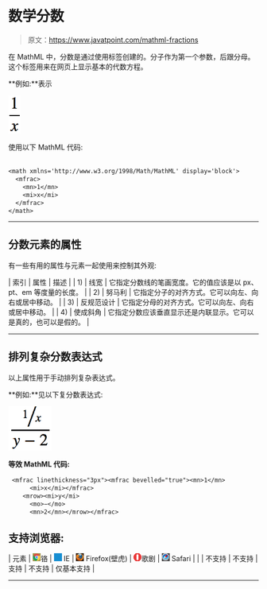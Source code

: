 # 数学分数

> 原文：<https://www.javatpoint.com/mathml-fractions>

在 MathML 中，分数是通过使用<mfrac>标签创建的。分子作为第一个参数，后跟分母。这个标签用来在网页上显示基本的代数方程。</mfrac>

**例如:**表示

![Mathml Fractions 1](img/ebdb7d25baa0985392919f950d4cc7ab.png)

使用以下 MathML 代码:

```

<math xmlns='http://www.w3.org/1998/Math/MathML' display='block'>
  <mfrac>
    <mn>1</mn>
    <mi>x</mi>
  </mfrac>
</math>

```

* * *

## 分数元素的属性

有一些有用的属性与<mfrac>元素一起使用来控制其外观:</mfrac>

| 索引 | 属性 | 描述 |
| 1) | 线宽 | 它指定分数线的笔画宽度。它的值应该是以 px、pt、em 等度量的长度。 |
| 2) | 努马利 | 它指定分子的对齐方式。它可以向左、向右或居中移动。 |
| 3) | 反规范设计 | 它指定分母的对齐方式。它可以向左、向右或居中移动。 |
| 4) | 使成斜角 | 它指定分数应该垂直显示还是内联显示。它可以是真的，也可以是假的。 |

* * *

## 排列复杂分数表达式

以上属性用于手动排列复杂表达式。

**例如:**见以下复分数表达式:

![Mathml Fractions 2](img/21ac3aff73f3e88ac50345cd52851c65.png)

**等效 MathML 代码:**

```
 <mfrac linethickness="3px"><mfrac bevelled="true"><mn>1</mn>
      <mi>x</mi></mfrac> 
    <mrow><mi>y</mi>
      <mo>−</mo>
      <mn>2</mn></mrow></mfrac> 

```

## 支持浏览器:

| 元素 | ![chrome browser](img/4fbdc93dc2016c5049ed108e7318df19.png)铬 | ![ie browser](img/83dd23df1fe8373fd5bf054b2c1dd88b.png) IE | ![firefox browser](img/4f001fff393888a8a807ed29b28145d1.png) Firefox(壁虎) | ![opera browser](img/6cad4a592cc69a052056a0577b4aac65.png)歌剧 | ![safari browser](img/a0f6a9711a92203c5dc5c127fe9c9fca.png) Safari |
| <mfrac></mfrac> | 不支持 | 不支持 | 支持 | 不支持 | 仅基本支持 |

* * *